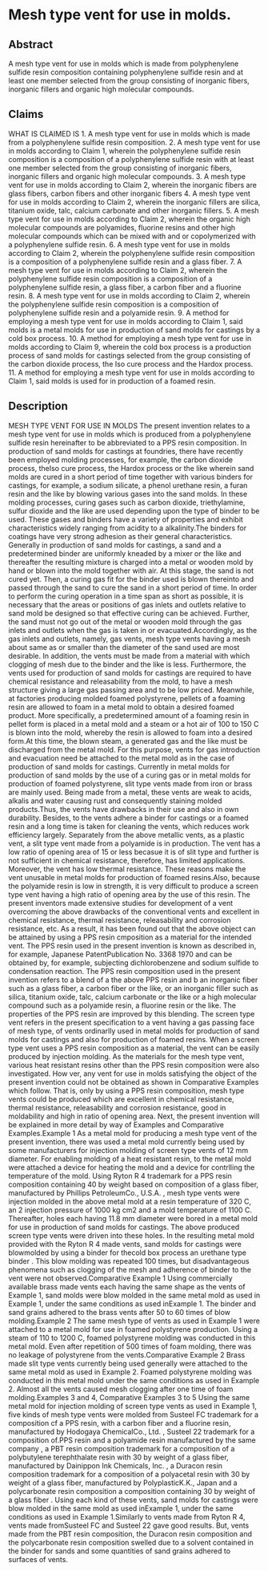 # Mesh type vent for use in molds.

## Abstract
A mesh type vent for use in molds which is made from polyphenylene sulfide resin composition containing polyphenylene sulfide resin and at least one member selected from the group consisting of inorganic fibers, inorganic fillers and organic high molecular compounds.

## Claims
WHAT IS CLAIMED IS 1. A mesh type vent for use in molds which is made from a polyphenylene sulfide resin composition. 2. A mesh type vent for use in molds according to Claim 1, wherein the polyphenylene sulfide resin composition is a composition of a polyphenylene sulfide resin with at least one member selected from the group consisting of inorganic fibers, inorganic fillers and organic high molecular compounds. 3. A mesh type vent for use in molds according to Claim 2, wherein the inorganic fibers are glass fibers, carbon fibers and other inorganic fibers 4. A mesh type vent for use in molds according to Claim 2, wherein the inorganic fillers are silica, titanium oxide, talc, calcium carbonate and other inorganic fillers. 5. A mesh type vent for use in molds according to Claim 2, wherein the organic high molecular compounds are polyamides, fluorine resins and other high molecular compounds which can be mixed with and or copolymerized with a polyphenylene sulfide resin. 6. A mesh type vent for use in molds according to Claim 2, wherein the polyphenylene sulfide resin composition is a composition of a polyphenylene sulfide resin and a glass fiber. 7. A mesh type vent for use in molds according to Claim 2, wherein the polyphenylene sulfide resin composition is a composition of a polyphenylene sulfide resin, a glass fiber, a carbon fiber and a fluorine resin. 8. A mesh type vent for use in molds according to Claim 2, wherein the polyphenylene sulfide resin composition is a composition of polyphenylene sulfide resin and a polyamide resin. 9. A method for employing a mesh type vent for use in molds according to Claim 1, said molds is a metal molds for use in production of sand molds for castings by a cold box process. 10. A method for employing a mesh type vent for use in molds according to Claim 9, wherein the cold box process is a production process of sand molds for castings selected from the group consisting of the carbon dioxide process, the Iso cure process and the Hardox process. 11. A method for employing a mesh type vent for use in molds according to Claim 1, said molds is used for in production of a foamed resin.

## Description
MESH TYPE VENT FOR USE IN MOLDS The present invention relates to a mesh type vent for use in molds which is produced from a polyphenylene sulfide resin hereinafter to be abbreviated to a PPS resin composition. In production of sand molds for castings at foundries, there have recently been employed molding processes, for example, the carbon dioxide process, theIso cure process, the Hardox process or the like wherein sand molds are cured in a short period of time together with various binders for castings, for example, a sodium silicate, a phenol urethane resin, a furan resin and the like by blowing various gases into the sand molds. In these molding processes, curing gases such as carbon dioxide, triethylamine, sulfur dioxide and the like are used depending upon the type of binder to be used. These gases and binders have a variety of properties and exhibit characteristics widely ranging from acidity to a alkalinity.The binders for coatings have very strong adhesion as their general characteristics. Generally in production of sand molds for castings, a sand and a predetermined binder are uniformly kneaded by a mixer or the like and thereafter the resulting mixture is charged into a metal or wooden mold by hand or blown into the mold together with air. At this stage, the sand is not cured yet. Then, a curing gas fit for the binder used is blown thereinto and passed through the sand to cure the sand in a short period of time. In order to perform the curing operation in a time span as short as possible, it is necessary that the areas or positions of gas inlets and outlets relative to sand mold be designed so that effective curing can be achieved. Further, the sand must not go out of the metal or wooden mold through the gas inlets and outlets when the gas is taken in or evacuated.Accordingly, as the gas inlets and outlets, namely, gas vents, mesh type vents having a mesh about same as or smaller than the diameter of the sand used are most desirable. In addition, the vents must be made from a material with which clogging of mesh due to the binder and the like is less. Furthermore, the vents used for production of sand molds for castings are required to have chemical resistance and releasability from the mold, to have a mesh structure giving a large gas passing area and to be low priced. Meanwhile, at factories producing molded foamed polystyrene, pellets of a foaming resin are allowed to foam in a metal mold to obtain a desired foamed product. More specifically, a predetermined amount of a foaming resin in pellet form is placed in a metal mold and a steam or a hot air of 100 to 150 C is blown into the mold, whereby the resin is allowed to foam into a desired form.At this time, the blown steam, a generated gas and the like must be discharged from the metal mold. For this purpose, vents for gas introduction and evacuation need be attached to the metal mold as in the case of production of sand molds for castings. Currently in metal molds for production of sand molds by the use of a curing gas or in metal molds for production of foamed polystyrene, slit type vents made from iron or brass are mainly used. Being made from a metal, these vents are weak to acids, alkalis and water causing rust and consequently staining molded products.Thus, the vents have drawbacks in their use and also in own durability. Besides, to the vents adhere a binder for castings or a foamed resin and a long time is taken for cleaning the vents, which reduces work efficiency largely. Separately from the above metallic vents, as a plastic vent, a slit type vent made from a polyamide is in production. The vent has a low ratio of opening area of 15 or less becasue it is of slit type and further is not sufficient in chemical resistance, therefore, has limited applications. Moreover, the vent has low thermal resistance. These reasons make the vent unusable in metal molds for production of foamed resins.Also, because the polyamide resin is low in strength, it is very difficult to produce a screen type vent having a high ratio of opening area by the use of this resin. The present inventors made extensive studies for development of a vent overcoming the above drawbacks of the conventional vents and excellent in chemical resistance, thermal resistance, releasability and corrosion resistance, etc. As a result, it has been found out that the above object can be attained by using a PPS resin cmposition as a material for the intended vent. The PPS resin used in the present invention is known as described in, for example, Japanese PatentPublication No. 3368 1970 and can be obtained by, for example, subjecting dichlorobenzene and sodium sulfide to condensation reaction. The PPS resin composition used in the present invention refers to a blend of a the above PPS resin and b an inorganic fiber such as a glass fiber, a carbon fiber or the like, or an inorganic filler such as silica, titanium oxide, talc, calcium carbonate or the like or a high molecular compound such as a polyamide resin, a fluorine resin or the like. The properties of the PPS resin are improved by this blending. The screen type vent refers in the present specification to a vent having a gas passing face of mesh type, of vents ordinarlly used in metal molds for production of sand molds for castings and also for production of foamed resins. When a screen type vent uses a PPS resin composition as a material, the vent can be easily produced by injection molding. As the materials for the mesh type vent, various heat resistant resins other than the PPS resin composition were also investigated. How ver, any vent for use in molds satisfying the object of the present invention could not be obtained as shown in Comparative Examples which follow. That is, only by using a PPS resin composition, mesh type vents could be produced which are excellent in chemical resistance, thermal resistance, releasability and corrosion resistance, good in moldability and high in ratio of opening area. Next, the present invention will be explained in more detail by way of Examples and Comparative Examples.Example 1 As a metal mold for producing a mesh type vent of the present invention, there was used a metal mold currently being used by some manufacturers for injection molding of screen type vents of 12 mm diameter. For enabling molding of a heat resistant resin, to the metal mold were attached a device for heating the mold and a device for contrlling the temperature of the mold. Using Ryton R 4 trademark for a PPS resin composition containing 40 by weight based on composition of a glass fiber, manufactured by Phillips PetroleumCo., U.S.A. , mesh type vents were injection molded in the above metal mold at a resin temperature of 320 C, an 2 injection pressure of 1000 kg cm2 and a mold temperature of 1100 C. Thereafter, holes each having 11.8 mm diameter were bored in a metal mold for use in production of sand molds for castings. The above produced screen type vents were driven into these holes. In the resulting metal mold provided with the Ryton R 4 made vents, sand molds for castings were blowmolded by using a binder for thecold box process an urethane type binder . This blow molding was repeated 100 times, but disadvantageous phenomena such as clogging of the mesh and adherence of binder to the vent were not observed.Comparative Example 1 Using commercially available brass made vents each having the same shape as the vents of Example 1, sand molds were blow molded in the same metal mold as used in Example 1, under the same conditions as used inExample 1. The binder and sand grains adhered to the brass vents after 50 to 60 times of blow molding.Example 2 The same mesh type of vents as used in Example 1 were attached to a metal mold for use in foamed polystyrene production. Using a steam of 110 to 1200 C, foamed polystyrene molding was conducted in this metal mold. Even after repetition of 500 times of foam molding, there was no leakage of polystyrene from the vents.Comparative Example 2 Brass made slit type vents currently being used generally were attached to the same metal mold as used in Example 2. Foamed polystyrene molding was conducted in this metal mold under the same conditions as used in Example 2. Almost all the vents caused mesh clogging after one time of foam molding.Examples 3 and 4, Comparative Examples 3 to 5 Using the same metal mold for injection molding of screen type vents as used in Example 1, five kinds of mesh type vents were molded from Susteel FC trademark for a composition cf a PPS resin, with a carbon fiber and a fluorine resin, manufactured by Hodogaya ChemicalCo., Ltd. , Susteel 22 trademark for a composition of.PPS resin and a polyamide resin manufactured by the same company , a PBT resin composition trademark for a composition of a polybutylene terephthalate resin with 30 by weight of a glass fiber, manufactured by Dainippon Ink Chemicals, Inc. , a Duracon resin composition trademark for a composition of a polyacetal resin with 30 by weight of a glass fiber, manufactured by PolyplasticK.K., Japan and a polycarbonate resin composition a composition containing 30 by weight of a glass fiber . Using each kind of these vents, sand molds for castings were blow molded in the same mold as used inExample 1, under the same conditions as used in Example 1.Similarly to vents made from Ryton R 4, vents made fromSusteel FC and Susteel 22 gave good results. But, vents made from the PBT resin composition, the Duracon resin composition and the polycarbonate resin composition swelled due to a solvent contained in the binder for sands and some quantities of sand grains adhered to surfaces of vents.